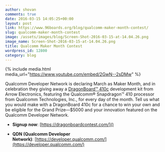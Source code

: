 ```yaml
---
author: shovan
comments: true
date: 2016-03-15 14:05:25+00:00
layout: post
link: https://www.96boards.org/blog/qualcomm-maker-month-contest/
slug: qualcomm-maker-month-contest
image: /assets/images/blog/Screen-Shot-2016-03-15-at-14.04.26.png
image_name: Screen-Shot-2016-03-15-at-14.04.26.png
title: Qualcomm Maker Month Contest
wordpress_id: 12800
category: blog
---
```


{% include media.html media_url="https://www.youtube.com/embed/2GwN--2sDMw" %}

Qualcomm Developer Network is declaring March as Maker Month, and in celebration they giving away a [DragonBoard™ 410c](/product/dragonboard410c/) development kit from Arrow Electronics, featuring the Qualcomm® Snapdragon™ 410 processor from Qualcomm Technologies, Inc., for every day of the month. Tell us what you would make with a DragonBoard 410c for a chance to win your own and be eligible for the Grand Prize—$5000 and your innovation featured on the Qualcomm Developer Network.


  * **Signup now**: [https://dragonboardcontest.com/]()


  * **QDN (Qualcomm Developer Network)**: [https://developer.qualcomm.com/](https://developer.qualcomm.com/)
